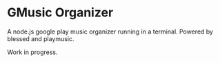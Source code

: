 # GMusic Organizer #

A node.js google play music organizer running in a terminal. Powered by blessed and playmusic.

Work in progress.